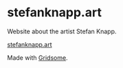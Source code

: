 # stefanknapp.art

Website about the artist Stefan Knapp.

[stefanknapp.art](https://stefanknapp.art/)

Made with [Gridsome](https://gridsome.org/).
